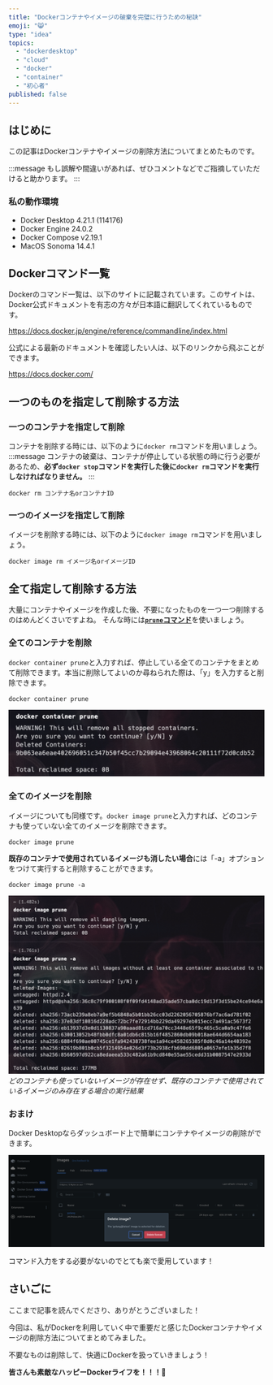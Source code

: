 ```yaml
---
title: "Dockerコンテナやイメージの破棄を完璧に行うための秘訣"
emoji: "😸"
type: "idea"
topics:
  - "dockerdesktop"
  - "cloud"
  - "docker"
  - "container"
  - "初心者"
published: false
---
```


## はじめに

この記事はDockerコンテナやイメージの削除方法についてまとめたものです。

:::message
もし誤解や間違いがあれば、ぜひコメントなどでご指摘していただけると助かります。
:::

### 私の動作環境

- Docker Desktop 4.21.1 (114176)
- Docker Engine 24.0.2
- Docker Compose v2.19.1
- MacOS Sonoma 14.4.1

## Dockerコマンド一覧

Dockerのコマンド一覧は、以下のサイトに記載されています。このサイトは、Docker公式ドキュメントを有志の方々が日本語に翻訳してくれているものです。

https://docs.docker.jp/engine/reference/commandline/index.html

公式による最新のドキュメントを確認したい人は、以下のリンクから飛ぶことができます。

https://docs.docker.com/

## 一つのものを指定して削除する方法

### 一つのコンテナを指定して削除

コンテナを削除する時には、以下のように`docker rm`コマンドを用いましょう。
:::message
コンテナの破棄は、コンテナが停止している状態の時に行う必要があるため、**必ず`docker stop`コマンドを実行した後に`docker rm`コマンドを実行しなければなりません。**
:::

```
docker rm コンテナ名orコンテナID
```
### 一つのイメージを指定して削除

イメージを削除する時には、以下のように`docker image rm`コマンドを用いましょう。

```
docker image rm イメージ名orイメージID
```

## 全て指定して削除する方法

大量にコンテナやイメージを作成した後、不要になったものを一つ一つ削除するのはめんどくさいですよね。
そんな時には[**`prune`コマンド**](https://docs.docker.jp/config/pruning.html)を使いましょう。

### 全てのコンテナを削除

`docker container prune`と入力すれば、停止している全てのコンテナをまとめて削除できます。本当に削除してよいのか尋ねられた際は、「y」を入力すると削除できます。

```
docker container prune
```

![](/images/sankaku15/4.png)

### 全てのイメージを削除

イメージについても同様です。`docker image prune`と入力すれば、どのコンテナも使っていない全てのイメージを削除できます。

```
docker image prune
```

**既存のコンテナで使用されているイメージも消したい場合**には「-a」オプションをつけて実行すると削除することができます。

```
docker image prune -a
```

![](/images/sankaku15/5.png)
*どのコンテナも使っていないイメージが存在せず、既存のコンテナで使用されているイメージのみ存在する場合の実行結果*


### おまけ

Docker Desktopならダッシュボード上で簡単にコンテナやイメージの削除ができます。

![](/images/sankaku15/2.png)

コマンド入力をする必要がないのでとても楽で愛用しています！

## さいごに

ここまで記事を読んでくださり、ありがとうございました！

今回は、私がDockerを利用していく中で重要だと感じたDockerコンテナやイメージの削除方法についてまとめてみました。

不要なものは削除して、快適にDockerを扱っていきましょう！

**皆さんも素敵なハッピーDockerライフを！！！🌸**
